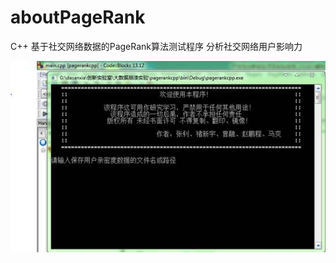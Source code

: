 # aboutPageRank
C++   基于社交网络数据的PageRank算法测试程序   分析社交网络用户影响力

![image](https://github.com/AimeeCxy/aboutPageRank/raw/master/welcome.jpg)

